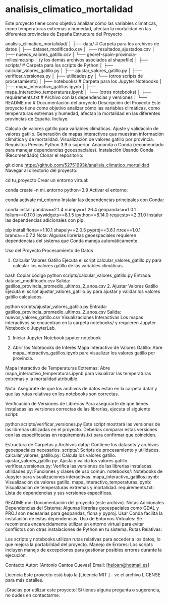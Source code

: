 # analisis_climatico_mortalidad
Este proyecto tiene como objetivo analizar cómo las variables climáticas, como temperaturas extremas y humedad, afectan la mortalidad en las diferentes provincias de España
Estructura del Proyecto

 analisis_climatico_mortalidad/
│
├── data/                   # Carpeta para los archivos de datos
│   ├── dataset_modificado.csv
│   ├── resultados_ajustados.csv
│   ├── nuevos_valores_gatillo.csv
│   └── georef-spain-provincia-millesime.shp
│       (y los demás archivos asociados al shapefile)
│
├── scripts/                # Carpeta para los scripts de Python
│   ├── calcular_valores_gatillo.py
│   ├── ajustar_valores_gatillo.py
│   ├── verificar_versiones.py
│   ├── utilidades.py
│   └── (otros scripts de procesamiento)
│
├── notebooks/              # Carpeta para los Jupyter Notebooks
│   ├── mapa_interactivo_gatillos.ipynb
│   ├── mapa_interactivo_temperaturas.ipynb
│   └── (otros notebooks)
│
├── requirements.txt        # Archivo con las dependencias y versiones
│
└── README.md               # Documentación del proyecto
Descripción del Proyecto
Este proyecto tiene como objetivo analizar cómo las variables climáticas, como temperaturas extremas y humedad, afectan la mortalidad en las diferentes provincias de España. Incluye:

Cálculo de valores gatillo para variables climáticas.
Ajuste y validación de valores gatillo.
Generación de mapas interactivos que muestran información climática y de mortalidad.
Visualización de valores gatillo por provincia.
Requisitos Previos
Python 3.9 o superior.
Anaconda o Conda (recomendado para manejar dependencias geoespaciales).
Instalación
Usando Conda (Recomendado)
Clonar el repositorio:


git clone https://github.com/52751993k/analisis_climatico_mortalidad
Navegar al directorio del proyecto:

cd tu_proyecto
Crear un entorno virtual:


conda create -n mi_entorno python=3.9
Activar el entorno:


conda activate mi_entorno
Instalar las dependencias principales con Conda:


conda install pandas==2.1.4 numpy==1.26.4 geopandas==1.0.1 folium==0.17.0 ipywidgets==8.1.5 ipython==8.14.0 requests==2.31.0
Instalar las dependencias adicionales con pip:

pip install fiona==1.10.1 shapely==2.0.5 pyproj==3.6.1 rtree==1.0.1 branca==0.7.2
Nota: Algunas librerías geoespaciales requieren dependencias del sistema que Conda maneja automáticamente.

Uso del Proyecto
Procesamiento de Datos
1. Calcular Valores Gatillo
Ejecuta el script calcular_valores_gatillo.py para calcular los valores gatillo de las variables climáticas.

bash
Copiar código
python scripts/calcular_valores_gatillo.py
Entrada: dataset_modificado.csv
Salida: gatillos_provincia_promedio_ultimos_2_anos.csv
2. Ajustar Valores Gatillo
Ejecuta el script ajustar_valores_gatillo.py para ajustar y validar los valores gatillo calculados.


python scripts/ajustar_valores_gatillo.py
Entrada: gatillos_provincia_promedio_ultimos_2_anos.csv
Salida: nuevos_valores_gatillo.csv
Visualizaciones Interactivas
Los mapas interactivos se encuentran en la carpeta notebooks/ y requieren Jupyter Notebook o JupyterLab.

1. Iniciar Jupyter Notebook
jupyter notebook

2. Abrir los Notebooks de Interés
Mapa Interactivo de Valores Gatillo: Abre mapa_interactivo_gatillos.ipynb para visualizar los valores gatillo por provincia.

Mapa Interactivo de Temperaturas Extremas: Abre mapa_interactivo_temperaturas.ipynb para visualizar las temperaturas extremas y la mortalidad atribuible.

Nota: Asegúrate de que los archivos de datos están en la carpeta data/ y que las rutas relativas en los notebooks son correctas.

Verificación de Versiones de Librerías
Para asegurarte de que tienes instaladas las versiones correctas de las librerías, ejecuta el siguiente script:

python scripts/verificar_versiones.py
Este script mostrará las versiones de las librerías utilizadas en el proyecto. Deberías comparar estas versiones con las especificadas en requirements.txt para confirmar que coinciden.

Estructura de Carpetas y Archivos
data/: Contiene los datasets y archivos geoespaciales necesarios.
scripts/: Scripts de procesamiento y utilidades.
calcular_valores_gatillo.py: Calcula los valores gatillo.
ajustar_valores_gatillo.py: Ajusta y valida los valores gatillo.
verificar_versiones.py: Verifica las versiones de las librerías instaladas.
utilidades.py: Funciones y clases de uso común.
notebooks/: Notebooks de Jupyter para visualizaciones interactivas.
mapa_interactivo_gatillos.ipynb: Visualización de valores gatillo.
mapa_interactivo_temperaturas.ipynb: Visualización de temperaturas extremas y mortalidad.
requirements.txt: Lista de dependencias y sus versiones específicas.

README.md: Documentación del proyecto (este archivo).
Notas Adicionales
Dependencias del Sistema:
Algunas librerías geoespaciales como GDAL y PROJ son necesarias para geopandas, fiona y pyproj.
Usar Conda facilita la instalación de estas dependencias.
Uso de Entornos Virtuales: Se recomienda encarecidamente utilizar un entorno virtual para evitar conflictos con otras instalaciones de Python en tu sistema.
Rutas Relativas:

Los scripts y notebooks utilizan rutas relativas para acceder a los datos, lo que mejora la portabilidad del proyecto.
Manejo de Errores: Los scripts incluyen manejo de excepciones para gestionar posibles errores durante la ejecución.

Contacto
Autor: [Antonio Cantos Cuevas]
Email: [heloan@hotmail.es]

Licencia
Este proyecto está bajo la [Licencia MIT ] - ve el archivo LICENSE para más detalles.


¡Gracias por utilizar este proyecto! Si tienes alguna pregunta o sugerencia, no dudes en contactarme.
